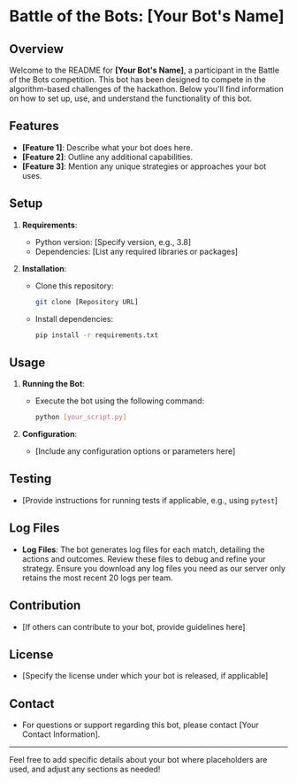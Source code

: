 # Battle of the Bots: [Your Bot's Name]

## Overview

Welcome to the README for **[Your Bot's Name]**, a participant in the Battle of the Bots competition. This bot has been designed to compete in the algorithm-based challenges of the hackathon. Below you'll find information on how to set up, use, and understand the functionality of this bot.

## Features

- **[Feature 1]**: Describe what your bot does here.
- **[Feature 2]**: Outline any additional capabilities.
- **[Feature 3]**: Mention any unique strategies or approaches your bot uses.

## Setup

1. **Requirements**:
   - Python version: [Specify version, e.g., 3.8]
   - Dependencies: [List any required libraries or packages]

2. **Installation**:
   - Clone this repository:
     ```bash
     git clone [Repository URL]
     ```
   - Install dependencies:
     ```bash
     pip install -r requirements.txt
     ```

## Usage

1. **Running the Bot**:
   - Execute the bot using the following command:
     ```bash
     python [your_script.py]
     ```

2. **Configuration**:
   - [Include any configuration options or parameters here]

## Testing

- [Provide instructions for running tests if applicable, e.g., using `pytest`]

## Log Files

- **Log Files**: The bot generates log files for each match, detailing the actions and outcomes. Review these files to debug and refine your strategy. Ensure you download any log files you need as our server only retains the most recent 20 logs per team.

## Contribution

- [If others can contribute to your bot, provide guidelines here]

## License

- [Specify the license under which your bot is released, if applicable]

## Contact

- For questions or support regarding this bot, please contact [Your Contact Information].

---

Feel free to add specific details about your bot where placeholders are used, and adjust any sections as needed!